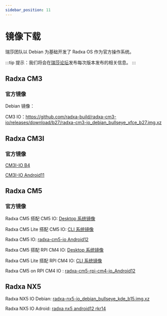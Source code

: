 ```yaml
---
sidebar_position: 11
---
```


# 镜像下载

瑞莎团队以 Debian 为基础开发了 Radxa OS 作为官方操作系统。

:::tip
提示：我们将会在[瑞莎论坛](https://forum.radxa.com/)发布每次版本发布的相关信息。
:::

<Tabs queryString="model">
<TabItem value="Radxa CM3">

## Radxa CM3

### 官方镜像

Debian 镜像：

CM3 IO：https://github.com/radxa-build/radxa-cm3-io/releases/download/b27/radxa-cm3-io_debian_bullseye_xfce_b27.img.xz

</TabItem>
<TabItem value="Radxa CM3I">

## Radxa CM3I

### 官方镜像

[CM3I-IO B4](https://github.com/radxa-build/radxa-cm3i-io/releases/download/b4/radxa-cm3i-io_debian_bullseye_xfce_b4.img.xz)

[CM3I-IO Android11](https://github.com/radxa/manifests/releases/download/android11-radxa-20240719/Rrdxa_CM3_Android11-rkr12-20240719-update.zip)

</TabItem>

<TabItem value="Radxa CM5">

## Radxa CM5

### 官方镜像

Radxa CM5 搭配 CM5 IO: [Desktop 系统镜像](https://github.com/radxa-build/radxa-cm5-io/releases/download/rsdk-b3/radxa-cm5-io_bookworm_kde_b3.output.img.xz)

Radxa CM5 Lite 搭配 CM5 IO: [CLI 系统镜像](https://github.com/radxa-build/radxa-cm5-io/releases/download/rsdk-b3/radxa-cm5-io_bookworm_cli_b3.output.img.xz)

Radxa CM5 IO: [radxa-cm5-io Android12](https://github.com/radxa/manifests/releases/download/Android12_rkr14_20240511/Radxa_CM5_Android12_rkr14_GMS_20240511-update.zip)

Radxa CM5 搭配 RPI CM4 IO: [Desktop 系统镜像](https://github.com/radxa-build/radxa-cm5-rpi-cm4-io/releases/download/rsdk-b3/radxa-cm5-rpi-cm4-io_bookworm_kde_b3.output.img.xz)

Radxa CM5 Lite 搭配 RPI CM4 IO: [CLI 系统镜像](https://github.com/radxa-build/radxa-cm5-rpi-cm4-io/releases/download/rsdk-b3/radxa-cm5-rpi-cm4-io_bookworm_cli_b3.output.img.xz)

Radxa CM5 on RPI CM4 IO : [radxa-cm5-rpi-cm4-io_Android12](https://github.com/radxa/manifests/releases/download/radxa-cm5-android12-20240626/Radxa-cm5-rpi_cm4io-Android12-rkr14-GMS-20240626-gpt.zip)
</TabItem>

<TabItem value="Radxa NX5">

## Radxa NX5

Radxa NX5 IO Debian: [radxa-nx5-io_debian_bullseye_kde_b15.img.xz](https://github.com/radxa-build/radxa-nx5-io/releases/download/b15/radxa-nx5-io_debian_bullseye_kde_b15.img.xz)

Radxa NX5 IO Adroid: [radxa nx5 android12 rkr14](https://github.com/radxa/manifests/releases/download/radxa-nx5-android12-rkr14-20240326/Radxa-NX5-Android12-rkr14-20240326-update.zip)

</TabItem>
</Tabs>
